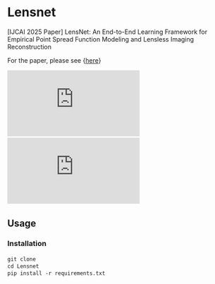 # Lensnet
[IJCAI 2025 Paper] LensNet: An End-to-End Learning Framework for Empirical Point Spread Function Modeling and Lensless Imaging Reconstruction

For the paper, please see {[here](https://arxiv.org/pdf/2505.01755?)}

![image](https://github.com/baijiesong/Lensnet/blob/main/figure1.pdf)
![image](https://github.com/baijiesong/Lensnet/blob/main/figure2.pdf)

## Usage
### Installation
```
git clone 
cd Lensnet
pip install -r requirements.txt
```
